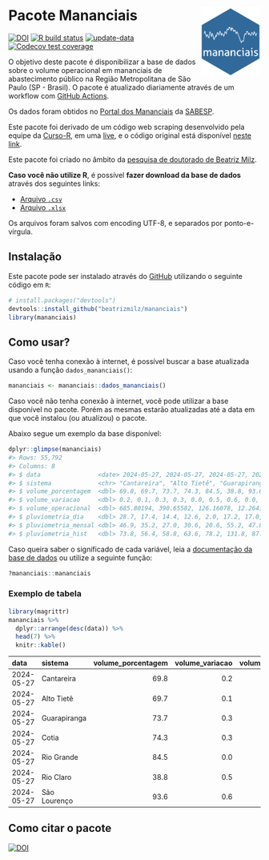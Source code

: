 
<!-- README.md is generated from README.Rmd. Please edit that file -->

# Pacote Mananciais <img src="man/figures/hexlogo.png" align="right" width = "120px"/>

<!-- badges: start -->

[![DOI](https://zenodo.org/badge/DOI/10.5281/zenodo.4733056.svg)](https://doi.org/10.5281/zenodo.4733056)
[![R build
status](https://github.com/beatrizmilz/mananciais/workflows/R-CMD-check/badge.svg)](https://github.com/beatrizmilz/mananciais/actions)
[![update-data](https://github.com/beatrizmilz/mananciais/actions/workflows/2-update_data.yaml/badge.svg)](https://github.com/beatrizmilz/mananciais/actions/workflows/2-update_data.yaml)
[![Codecov test
coverage](https://codecov.io/gh/beatrizmilz/mananciais/branch/master/graph/badge.svg)](https://codecov.io/gh/beatrizmilz/mananciais?branch=master)
<!-- badges: end -->

O objetivo deste pacote é disponibilizar a base de dados sobre o volume
operacional em mananciais de abastecimento público na Região
Metropolitana de São Paulo (SP - Brasil). O pacote é atualizado
diariamente através de um workflow com [GitHub
Actions](https://github.com/beatrizmilz/mananciais/actions).

Os dados foram obtidos no [Portal dos
Mananciais](http://mananciais.sabesp.com.br/Situacao) da
[SABESP](http://site.sabesp.com.br/site/Default.aspx).

Este pacote foi derivado de um código web scraping desenvolvido pela
equipe da [Curso-R](https://www.curso-r.com/), em uma
[live](https://youtu.be/jvZIxrMmOcQ), e o código original está
disponível [neste
link](https://github.com/curso-r/lives/blob/master/drafts/20200730_scraper_sabesp.R).

Este pacote foi criado no âmbito da [pesquisa de doutorado de Beatriz
Milz](https://beatrizmilz.github.io/tese/).

**Caso você não utilize R**, é possível **fazer download da base de
dados** através dos seguintes links:

- [Arquivo
  `.csv`](https://github.com/beatrizmilz/mananciais/raw/master/inst/extdata/mananciais.csv)
- [Arquivo
  `.xlsx`](https://github.com/beatrizmilz/mananciais/blob/master/inst/extdata/mananciais.xlsx?raw=true)

Os arquivos foram salvos com encoding UTF-8, e separados por
ponto-e-vírgula.

## Instalação

Este pacote pode ser instalado através do [GitHub](https://github.com/)
utilizando o seguinte código em `R`:

``` r
# install.packages("devtools")
devtools::install_github("beatrizmilz/mananciais")
library(mananciais)
```

## Como usar?

Caso você tenha conexão à internet, é possível buscar a base atualizada
usando a função `dados_mananciais()`:

``` r
mananciais <- mananciais::dados_mananciais() 
```

Caso você não tenha conexão à internet, você pode utilizar a base
disponível no pacote. Porém as mesmas estarão atualizadas até a data em
que você instalou (ou atualizou) o pacote.

Abaixo segue um exemplo da base disponível:

``` r
dplyr::glimpse(mananciais)
#> Rows: 55,792
#> Columns: 8
#> $ data                <date> 2024-05-27, 2024-05-27, 2024-05-27, 2024-05-27, 2…
#> $ sistema             <chr> "Cantareira", "Alto Tietê", "Guarapiranga", "Cotia…
#> $ volume_porcentagem  <dbl> 69.8, 69.7, 73.7, 74.3, 84.5, 38.8, 93.6, 69.6, 69…
#> $ volume_variacao     <dbl> 0.2, 0.1, 0.3, 0.3, 0.0, 0.5, 0.6, 0.0, -0.2, -0.1…
#> $ volume_operacional  <dbl> 685.80194, 390.65582, 126.16078, 12.26412, 94.7994…
#> $ pluviometria_dia    <dbl> 28.7, 17.4, 14.4, 12.6, 2.0, 17.2, 17.0, 12.1, 9.6…
#> $ pluviometria_mensal <dbl> 46.9, 35.2, 27.0, 30.6, 20.6, 55.2, 47.8, 18.2, 17…
#> $ pluviometria_hist   <dbl> 73.8, 56.4, 58.8, 63.6, 78.2, 131.8, 87.6, 73.8, 5…
```

Caso queira saber o significado de cada variável, leia a [documentação
da base de
dados](https://beatrizmilz.github.io/mananciais/reference/mananciais.html)
ou utilize a seguinte função:

``` r
?mananciais::mananciais
```

### Exemplo de tabela

``` r
library(magrittr)
mananciais %>% 
  dplyr::arrange(desc(data)) %>% 
  head(7) %>%
  knitr::kable()
```

| data       | sistema      | volume_porcentagem | volume_variacao | volume_operacional | pluviometria_dia | pluviometria_mensal | pluviometria_hist |
|:-----------|:-------------|-------------------:|----------------:|-------------------:|-----------------:|--------------------:|------------------:|
| 2024-05-27 | Cantareira   |               69.8 |             0.2 |          685.80194 |             28.7 |                46.9 |              73.8 |
| 2024-05-27 | Alto Tietê   |               69.7 |             0.1 |          390.65582 |             17.4 |                35.2 |              56.4 |
| 2024-05-27 | Guarapiranga |               73.7 |             0.3 |          126.16078 |             14.4 |                27.0 |              58.8 |
| 2024-05-27 | Cotia        |               74.3 |             0.3 |           12.26412 |             12.6 |                30.6 |              63.6 |
| 2024-05-27 | Rio Grande   |               84.5 |             0.0 |           94.79948 |              2.0 |                20.6 |              78.2 |
| 2024-05-27 | Rio Claro    |               38.8 |             0.5 |            5.29619 |             17.2 |                55.2 |             131.8 |
| 2024-05-27 | São Lourenço |               93.6 |             0.6 |           83.13232 |             17.0 |                47.8 |              87.6 |

## Como citar o pacote

[![DOI](https://zenodo.org/badge/DOI/10.5281/zenodo.4733056.svg)](https://doi.org/10.5281/zenodo.4733056)
